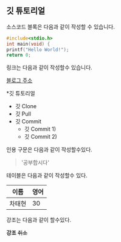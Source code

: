 ## 깃 튜토리얼

소스코드 블록은 다음과 같이 작성할 수 있습니다.

```C
#include<stdio.h>
int main(void) {
printf("Hello World!");
return 0;
```

링크는 다음과 같이 작성할수 있습니다.

[블로그 주소](https://www.naver.com)

*깃 튜토리얼
 * 깃 Clone
 * 깃 Pull
 * 깃 Commit
    * 깃 Commit 1)
    * 깃 Commit 2)
 
 인용 구문은 다음과 같이 작성할수있다.
 >'공부합시다'
 
 테이블은 다음과 같이 작성할수 있다.
 
 이름|영어|
 ---|---|
 차태현|30|
 
 강조는 다음과 같이 할수있다.
 
 **강조** ~~취소~~
